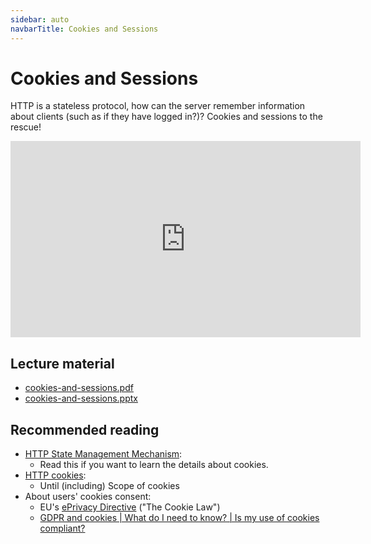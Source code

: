 ```yaml
---
sidebar: auto
navbarTitle: Cookies and Sessions
---
```


# Cookies and Sessions
HTTP is a stateless protocol, how can the server remember information about clients (such as if they have logged in?)? Cookies and sessions to the rescue!

<iframe width="560" height="314" src="https://www.youtube.com/embed/JtAy9OZAZ7k" frameborder="0" allow="accelerometer; autoplay; encrypted-media; gyroscope; picture-in-picture" allowfullscreen></iframe>

## Lecture material
* [cookies-and-sessions.pdf](cookies-and-sessions.pdf)
* [cookies-and-sessions.pptx](cookies-and-sessions.pptx)

## Recommended reading
* [HTTP State Management Mechanism](https://tools.ietf.org/html/rfc6265):
    * Read this if you want to learn the details about cookies.
* [HTTP cookies](https://developer.mozilla.org/en-US/docs/Web/HTTP/Cookies):
    * Until (including) Scope of cookies
* About users' cookies consent:
    * EU's [ePrivacy Directive](http://ec.europa.eu/ipg/basics/legal/cookies/index_en.htm) ("The Cookie Law")
    * [GDPR and cookies | What do I need to know? | Is my use of cookies compliant?](https://www.cookiebot.com/en/gdpr-cookies/)

